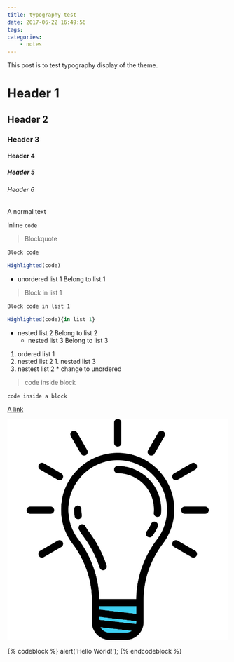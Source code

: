 ```yaml
---
title: typography test
date: 2017-06-22 16:49:56
tags:
categories:
	- notes
---
```


This post is to test typography display of the theme.

# Header 1

## Header 2

### Header 3

#### Header 4

##### Header 5

###### Header 6

A normal text

Inline `code`

> Blockquote

```
Block code 
```

```js
Highlighted(code)
```

* unordered list 1
Belong to list 1
> Block in list 1

  ```
  Block code in list 1
  ```

  ```js
  Highlighted(code){in list 1}
  ```

  * nested list 2
    Belong to list 2
    * nested list 3
      Belong to list 3

1. ordered list 1
  1. nested list 2
    1. nested list 3
  1. nestest list 2
    * change to unordered

> code inside block
  ```
  code inside a block
  ```

[A link](#)

![A picture](/images/projects.svg)

{% codeblock %}
alert('Hello World!');
{% endcodeblock %}